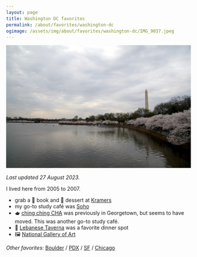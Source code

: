 ```yaml
---
layout: page
title: Washington DC favorites
permalink: /about/favorites/washington-dc
ogimage: /assets/img/about/favorites/washington-dc/IMG_9037.jpeg
---
```

<img src="/assets/img/about/favorites/washington-dc/IMG_9037.jpeg" alt="Tidal Basin" />

_Last updated 27 August 2023._

I lived here from 2005 to 2007.

- grab a 📖 book and 🍰 dessert at [Kramers](https://guides.apple.com/?ug=CgJEQxIOCK5NEKuvxfqp5NmtjAESDQiuTRCKxu6095eIsW0SDgiuTRD8tYCCj5%2FNooEBEg4Irk0QoLHZ5fWu47OhARIOCK5NEPTJ2pT9zPfCvgESDQiuTRC%2F3IiRx4iPqS0SDgiuTRC1iKLw5ejXkpABEg4Irk0Qyve7xJ7%2F9rmXARIOCK5NEOeZy%2BWLg7umiQESDQiuTRC0kay%2B3rTnrBESDgiuTRDU6v6N2tCp86cBEg4Irk0Q8syKvI2PnMmJARIOCK5NEM%2Bz0qKKsJTh8QESDgiuTRCYy4PD0ICH7qsBEg0Irk0QhYjRzqTDg9hZEg0Irk0Qk52tsOHbqO0ZEg4Irk0Q2aqPnZ%2FapMr8ARINCK5NEOjL5rqasfX4LRIOCK5NEPTWkr6H7KPzgwESDgiuTRCut%2FT814D8he4B)
- my go-to study café was [Soho](https://guides.apple.com/?ug=CgJEQxIOCK5NEKuvxfqp5NmtjAESDQiuTRCKxu6095eIsW0SDgiuTRD8tYCCj5%2FNooEBEg4Irk0QoLHZ5fWu47OhARIOCK5NEPTJ2pT9zPfCvgESDQiuTRC%2F3IiRx4iPqS0SDgiuTRC1iKLw5ejXkpABEg4Irk0Qyve7xJ7%2F9rmXARIOCK5NEOeZy%2BWLg7umiQESDQiuTRC0kay%2B3rTnrBESDgiuTRDU6v6N2tCp86cBEg4Irk0Q8syKvI2PnMmJARIOCK5NEM%2Bz0qKKsJTh8QESDgiuTRCYy4PD0ICH7qsBEg0Irk0QhYjRzqTDg9hZEg0Irk0Qk52tsOHbqO0ZEg4Irk0Q2aqPnZ%2FapMr8ARINCK5NEOjL5rqasfX4LRIOCK5NEPTWkr6H7KPzgwESDgiuTRCut%2FT814D8he4B)
- 🫖 [ching ching CHA](https://maps.apple.com/?address=1314%2021st%20St%20NW,%20Washington,%20DC%20%2020036,%20United%20States&auid=9101976107394612393&ll=38.907801,-77.046953&lsp=9902&q=Ching%20Ching%20Cha) was previously in Georgetown, but seems to have moved. This was another go-to study café.
- 🧆 [Lebanese Taverna](https://guides.apple.com/?ug=CgJEQxIOCK5NEKuvxfqp5NmtjAESDQiuTRCKxu6095eIsW0SDgiuTRD8tYCCj5%2FNooEBEg4Irk0QoLHZ5fWu47OhARIOCK5NEPTJ2pT9zPfCvgESDQiuTRC%2F3IiRx4iPqS0SDgiuTRC1iKLw5ejXkpABEg4Irk0Qyve7xJ7%2F9rmXARIOCK5NEOeZy%2BWLg7umiQESDQiuTRC0kay%2B3rTnrBESDgiuTRDU6v6N2tCp86cBEg4Irk0Q8syKvI2PnMmJARIOCK5NEM%2Bz0qKKsJTh8QESDgiuTRCYy4PD0ICH7qsBEg0Irk0QhYjRzqTDg9hZEg0Irk0Qk52tsOHbqO0ZEg4Irk0Q2aqPnZ%2FapMr8ARINCK5NEOjL5rqasfX4LRIOCK5NEPTWkr6H7KPzgwESDgiuTRCut%2FT814D8he4B) was a favorite dinner spot
- 🖼️ [National Gallery of Art](https://guides.apple.com/?ug=CgJEQxIOCK5NEKuvxfqp5NmtjAESDQiuTRCKxu6095eIsW0SDgiuTRD8tYCCj5%2FNooEBEg4Irk0QoLHZ5fWu47OhARIOCK5NEPTJ2pT9zPfCvgESDQiuTRC%2F3IiRx4iPqS0SDgiuTRC1iKLw5ejXkpABEg4Irk0Qyve7xJ7%2F9rmXARIOCK5NEOeZy%2BWLg7umiQESDQiuTRC0kay%2B3rTnrBESDgiuTRDU6v6N2tCp86cBEg4Irk0Q8syKvI2PnMmJARIOCK5NEM%2Bz0qKKsJTh8QESDgiuTRCYy4PD0ICH7qsBEg0Irk0QhYjRzqTDg9hZEg0Irk0Qk52tsOHbqO0ZEg4Irk0Q2aqPnZ%2FapMr8ARINCK5NEOjL5rqasfX4LRIOCK5NEPTWkr6H7KPzgwESDgiuTRCut%2FT814D8he4B)

_Other favorites:_ [Boulder](/about/favorites/boulder) / [PDX](/about/favorites/portland) / [SF](/about/favorites/san-francisco) / [Chicago](/about/favorites/chicago)